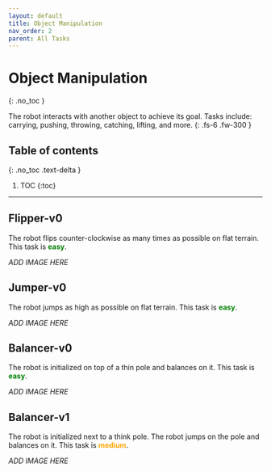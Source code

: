 ```yaml
---
layout: default
title: Object Manipulation
nav_order: 2
parent: All Tasks
---
```


# Object Manipulation
{: .no_toc }

The robot interacts with another object to achieve its goal. Tasks include: carrying, pushing, throwing, catching, lifting, and more.
{: .fs-6 .fw-300 }

## Table of contents
{: .no_toc .text-delta }

1. TOC
{:toc}

---

## Flipper-v0

The robot flips counter-clockwise as many times as possible on flat terrain. This task is <span style="color:green">**easy**</span>.

_ADD IMAGE HERE_

## Jumper-v0

The robot jumps as high as possible on flat terrain. This task is <span style="color:green">**easy**</span>.

_ADD IMAGE HERE_

## Balancer-v0

The robot is initialized on top of a thin pole and balances on it. This task is <span style="color:green">**easy**</span>.

_ADD IMAGE HERE_

## Balancer-v1

The robot is initialized next to a think pole. The robot jumps on the pole and balances on it. This task is <span style="color:orange">**medium**</span>.

_ADD IMAGE HERE_
